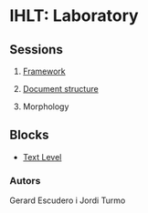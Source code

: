 # IHLT: Laboratory

## Sessions

1. [Framework](s1/index.html)

2. [Document structure](s2/index.html)

3. Morphology

## Blocks

* [Text Level](b1/index.html)

### Autors

Gerard Escudero i Jordi Turmo

